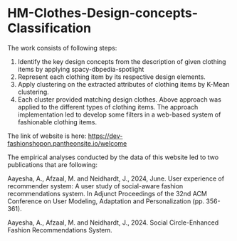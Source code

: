 # HM-Clothes-Design-concepts-Classification
The work consists of following steps:
1) Identify the key design concepts from the description of given clothing items by applying spacy-dbpedia-spotlight
2) Represent each clothing item by its respective design elements.
3) Apply clustering on the extracted attributes of clothing items by K-Mean clustering.
4) Each cluster provided matching design clothes.
Above approach was applied to the different types of clothing items.
The approach implementation led to develop some filters in a web-based system of fashionable clothing items.

The link of website is here: https://dev-fashionshopon.pantheonsite.io/welcome

The empirical analyses conducted by the data of this website led to two publications that are following:

   Aayesha, A., Afzaal, M. and Neidhardt, J., 2024, June. User experience of recommender system: A user study of social-aware fashion recommendations system. In Adjunct Proceedings of the 32nd ACM Conference on User Modeling, Adaptation and Personalization (pp. 356-361).
   
   Aayesha, A., Afzaal, M. and Neidhardt, J., 2024. Social Circle-Enhanced Fashion Recommendations System.
